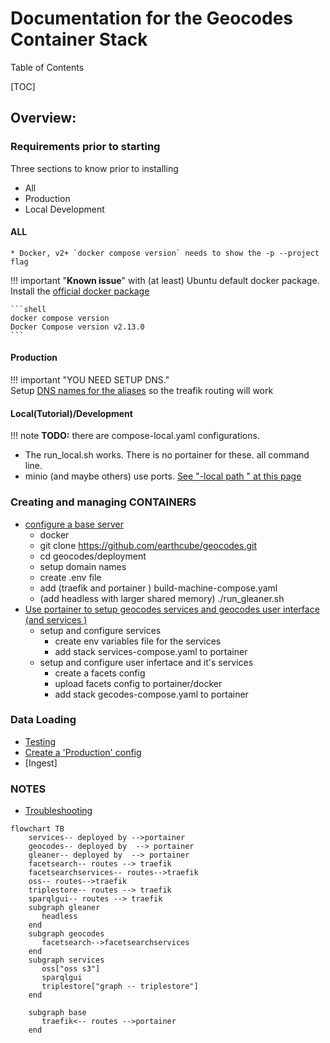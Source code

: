 # Documentation for the Geocodes Container Stack

Table of Contents 

[TOC]

## Overview:

### Requirements prior to starting
Three sections to know prior to installing
* All
* Production
* Local Development

####  ALL
    * Docker, v2+ `docker compose version` needs to show the -p --project flag
!!! important     "**Known issue**" 
    with (at least) Ubuntu default docker package. Install the [official docker package](https://docs.docker.com/engine/install/ubuntu/)

    ```shell
    docker compose version
    Docker Compose version v2.13.0
    ```
####  Production

!!! important   "YOU NEED SETUP DNS."  
    Setup [DNS names for the aliases](https://raw.githubusercontent.com/earthcube/geocodes/main/deployment/hosts.geocodes) 
    so the treafik routing will work

####  Local(Tutorial)/Development

!!! note 
    **TODO:** there are compose-local.yaml configurations. 

* The run_local.sh works. There is no portainer for these. all command line.
* minio (and maybe others) use ports. [See "-local path " at this page](./stack_machines.md)

### Creating and managing CONTAINERS

  * [configure a base server](./setup_base_machine_configuration.md)
      * docker
      * git clone https://github.com/earthcube/geocodes.git
      * cd geocodes/deployment
      * setup domain names
      * create .env file
      * add  (traefik and portainer ) build-machine-compose.yaml
      * (add headless with larger shared memory) ./run_gleaner.sh   
  * [Use portainer to setup geocodes services and geocodes user interface (and services )](./setup_geocodes_containers.md)
      * setup and configure services
          * create env variables file for the services
          * add stack services-compose.yaml to portainer
      * setup and configure user infertace and it's services
          * create a facets config
          * upload facets config to portainer/docker
          * add  stack gecodes-compose.yaml to portainer

### Data Loading

* [Testing](indexing_with_gleanerio_for_testing.md(./))
* [Create a  'Production' config](production/creatingProductionConfigs.md) 
* [Ingest]

### NOTES
* [Troubleshooting](troubleshooting.md)

~~~mermaid
flowchart TB
    services-- deployed by -->portainer
    geocodes-- deployed by  --> portainer
    gleaner-- deployed by  --> portainer
    facetsearch-- routes --> traefik
    facetsearchservices-- routes-->traefik
    oss-- routes-->traefik
    triplestore-- routes --> traefik
    sparqlgui-- routes --> traefik
    subgraph gleaner
       headless
    end
    subgraph geocodes
       facetsearch-->facetsearchservices
    end
    subgraph services
       oss["oss s3"]
       sparqlgui
       triplestore["graph -- triplestore"]
    end

    subgraph base
       traefik<-- routes -->portainer
    end

~~~
